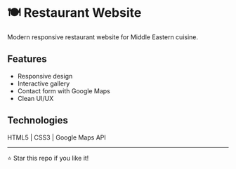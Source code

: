 # 🍽️ Restaurant Website

Modern responsive restaurant website for Middle Eastern cuisine.

## Features

- Responsive design
- Interactive gallery
- Contact form with Google Maps
- Clean UI/UX

## Technologies

HTML5 | CSS3 | Google Maps API

---

⭐ Star this repo if you like it!
